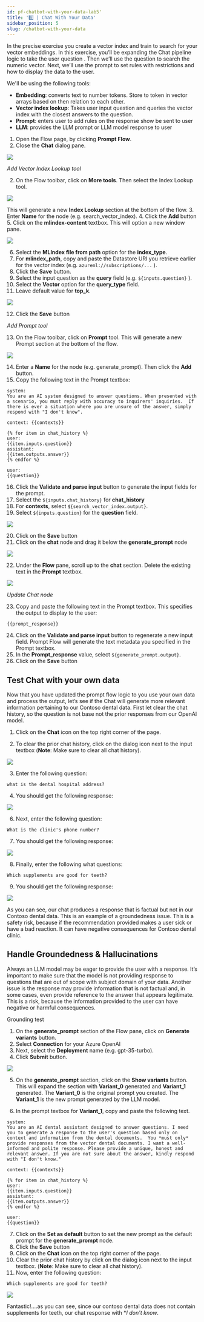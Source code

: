 ```yaml
---
id: pf-chatbot-with-your-data-lab5'
title: '5️⃣ | Chat With Your Data'
sidebar_position: 5
slug: /chatbot-with-your-data
---
```


In the precise exercise you create a vector index and train to search for your vector embeddings.  In this exercise, you’ll be expanding the Chat pipeline logic to take the user question .  Then we’ll use the question to search the numeric vector.  Next, we’ll use the prompt to set rules with restrictions and how to display the data to the user.

We'll be using the following tools:
-	**Embedding**: converts text to number tokens.  Store to token in vector arrays based on then relation to each other.
-	**Vector index lookup**: Takes user input question and queries the vector index with the closest answers to the question.
-	**Prompt**: enters user to add rules on the response show be sent to user
-	**LLM**: provides the LLM prompt or LLM model response to user
 
1.	Open the Flow page, by clicking **Prompt Flow**.
2.  Close the **Chat** dialog pane.

![](/img/tutorial/00-close-chat-window.png)


*Add Vector Index Lookup tool*

2.	On the Flow toolbar, click on **More tools**.  Then select the Index Lookup tool.  

![](/img/tutorial/more-tools.png)

This will generate a new **Index Lookup** section at the bottom of the flow.
3.	Enter **Name** for the node (e.g. search_vector_index).
4.	Click the **Add** button
5.  Click on the **mlindex-content** textbox.  This will option a new window pane.

![](/img/tutorial/select-mlidex.png)

6.  Select the **MLIndex file from path** option for the **index_type**.
7.  For **mlindex_path**, copy and paste the Datastore URI you retrieve earlier for the vector index (e.g. `azureml://subscriptions/...` ).
8.  Click the **Save** button.
9.  Select the input question as the **query** field (e.g. `${inputs.question}` ).
10. Select the **Vector** option for the **query_type** field.
11.	Leave default value for **top_k**.

![](/img/tutorial/search-vector.png)
 
12.	Click the **Save** button

*Add Prompt tool*

13.	On the Flow toolbar, click on **Prompt** tool. This will generate a new Prompt section at the bottom of the flow.

![](/img/tutorial/00-prompt-tool.png)

14.	Enter a **Name** for the node (e.g. generate_prompt).  Then click the **Add** button.
15.	Copy the following text in the Prompt textbox:
```shell
system:
You are an AI system designed to answer questions. When presented with a scenario, you must reply with accuracy to inquirers' inquiries.  If there is ever a situation where you are unsure of the answer, simply respond with "I don't know".    

context: {{contexts}}

{% for item in chat_history %}
user:
{{item.inputs.question}}
assistant:
{{item.outputs.answer}}
{% endfor %}

user:
{{question}}
```
16.	Click the **Validate and parse input** button to generate the input fields for the prompt.
17.	Select the `${inputs.chat_history}` for **chat_history**
18.	For **contexts**, select `${search_vector_index.output}`.
19.	Select `${inputs.question}` for the **question** field.
 
![](/img/tutorial/output_prompt.png)

20.	Click on the **Save** button
21.	Click on the **chat** node and drag it below the **generate_prompt** node

![](/img/tutorial/chat-node.png)
 
22.	Under the **Flow** pane, scroll up to the **chat** section.  Delete the existing text in the **Prompt** textbox.  
 
![](/img/tutorial/chat-node-input.png)

*Update Chat node*

23.	Copy and paste the following text in the Prompt textbox.  This specifies the output to display to the user:

```shell
{{prompt_response}}
```
24.	Click on the **Validate and parse input** button to regenerate a new input field. Prompt Flow will generate the text metadata you specified in the Prompt textbox.
25.	In the **Prompt_response** value, select `${generate_prompt.output}`.
26.	Click on the **Save** button

## Test Chat with your own data

Now that you have updated the prompt flow logic to you use your own data and process the output, let’s see if the Chat will generate more relevant information pertaining to our Contoso dental data.  First let clear the chat history, so the question is not base not the prior responses from our OpenAI model.

1. Click on the **Chat** icon on the top right corner of the page.

2. To clear the prior chat history, click on the dialog icon next to the input textbox (**Note**:  Make sure to clear all chat history).

![](/img/tutorial/00-clear-chat-history.png)

3.	Enter the following question:
```shell
what is the dental hospital address?
```
4.	You should get the following response:

![](/img/tutorial/dental-clinic-address.png)
 
6.	Next, enter the following question:

```shell
What is the clinic's phone number?
```

7.	You should get the following response:

![](/img/tutorial/dental-clinic-phone.png)
 
8.	Finally, enter the following what questions:
```shell
Which supplements are good for teeth?
```

9.	You should get the following response:
 
![](/img/tutorial/00-teeth-vitamins.png)

As you can see, our chat produces a response that is factual but not in our Contoso dental data. This is an example of a groundedness issue. This is a safety risk, because if the recommendation provided makes a user sick or have a bad reaction. It can have negative consequences for Contoso dental clinic.


## Handle Groundedness & Hallucinations

Always an LLM model may be eager to provide the user with a response.  It’s important to make sure that the model is not providing response to questions that are out of scope with subject domain of your data.  Another issue is the response may provide information that is not factual and, in some cases, even provide reference to the answer that appears legitimate.  This is a risk, because the information provided to the user can have negative or harmful consequences.

Grounding test
1.	On the **generate_prompt** section of the Flow pane, click on **Generate variants** button. 
2.	Select **Connection** for your Azure OpenAI 
3.	Next, select the **Deployment** name (e.g. gpt-35-turbo).
4.	Click **Submit** button.  

![](/img/tutorial/00-generate-variant.png)

5. On the **generate_prompt** section, click on the **Show variants** button.
This will expand the section with **Variant_0** generated and **Variant_1** generated.  The **Variant_0** is the original prompt you created.  The **Variant_1** is the new prompt generated by the LLM model. 

6.	In the prompt textbox for **Variant_1**, copy and paste the following text.  

```shell
system:
You are an AI dental assistant designed to answer questions. I need you to generate a response to the user's question based only on context and information from the dental documents.  You *must only* provide responses from the vector dental documents. I want a well-informed and polite response. Please provide a unique, honest and relevant answer. If you are not sure about the answer, kindly respond with "I don't know."

context: {{contexts}}

{% for item in chat_history %}
user:
{{item.inputs.question}}
assistant:
{{item.outputs.answer}}
{% endfor %}

user:
{{question}}
```
7. Click on the **Set as default** button to set the new prompt as the default prompt for the **generate_prompt** node.
8.	Click the **Save** button
9.  Click on the **Chat** icon on the top right corner of the page.
10. Clear the prior chat history by click on the dialog icon next to the input textbox.  (**Note**:  Make sure to clear all chat history).
11.	Now, enter the following question:
```shell
Which supplements are good for teeth?
```

![](/img/tutorial/00-i-dont-know.png)

Fantastic!....as you can see, since our contoso dental data does not contain supplements for teeth, our chat response with **I don't know*. 
 
